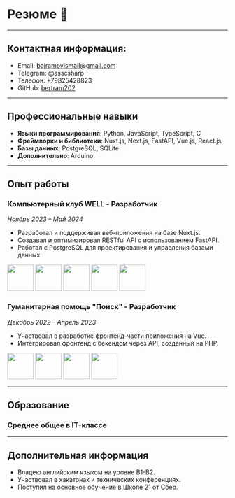 
# **Резюме** 📄

---

## Контактная информация:
- Email: bajramovismail@gmail.com
- Telegram: @asscsharp
- Телефон: +79825428823
- GitHub: [bertram202](https://github.com/bertram202)

---

## Профессиональные навыки
- **Языки программирования**: Python, JavaScript, TypeScript, C
- **Фреймворки и библиотеки**: Nuxt.js, Next.js, FastAPI, Vue.js, React.js 
- **Базы данных**: PostgreSQL, SQLite
- **Дополнительно**: Arduino

---

## Опыт работы

### Компьютерный клуб WELL - Разработчик
*Ноябрь 2023 – Май 2024*
- Разработал и поддерживал веб-приложения на базе Nuxt.js.
- Создавал и оптимизировал RESTful API с использованием FastAPI.
- Работал с PostgreSQL для проектирования и управления базами данных.

<p float="left">
<img src="https://cdn.jsdelivr.net/gh/devicons/devicon@latest/icons/javascript/javascript-original.svg" width="60"/>
<img src="https://cdn.jsdelivr.net/gh/devicons/devicon@latest/icons/python/python-original.svg" width="60"/>
<img src="https://cdn.jsdelivr.net/gh/devicons/devicon@latest/icons/nuxtjs/nuxtjs-original.svg" width="60"/>
<img src="https://cdn.jsdelivr.net/gh/devicons/devicon@latest/icons/fastapi/fastapi-original.svg" width="60"/>
<img src="https://cdn.jsdelivr.net/gh/devicons/devicon@latest/icons/postgresql/postgresql-original.svg" width="60"/>
</p>

### Гуманитарная помощь "Поиск" - Разработчик
*Декабрь 2022 – Апрель 2023*
- Участвовал в разработке фронтенд-части приложения на Vue.
- Интегрировал фронтенд с бекендом через API, созданный на PHP.

<p float="left">
<img src="https://cdn.jsdelivr.net/gh/devicons/devicon@latest/icons/vuejs/vuejs-original.svg" width="60"/>
<img src="https://cdn.jsdelivr.net/gh/devicons/devicon@latest/icons/php/php-original.svg" width="60"/>
<img src="https://cdn.jsdelivr.net/gh/devicons/devicon@latest/icons/html5/html5-original.svg" width="60"/>
<img src="https://cdn.jsdelivr.net/gh/devicons/devicon@latest/icons/css3/css3-original.svg" width="60"/>
</p>

---

## Образование

### Среднее общее в IT-классе

---

## Дополнительная информация
- Владею английским языком на уровне B1-B2.
- Участвовал в хакатонах и технических конференциях.
- Поступил на основное обучение в Школе 21 от Сбер.
